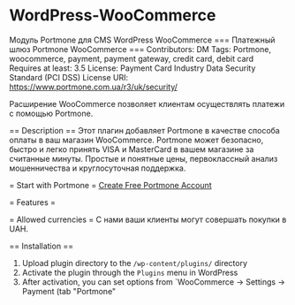 # WordPress-WooCommerce
Модуль Portmone для CMS WordPress WooCommerce
=== Платежный шлюз Portmone WooCommerce ===
Contributors: DM
Tags: Portmone, woocommerce, payment, payment gateway, credit card, debit card
Requires at least: 3.5
License: Payment Card Industry Data Security Standard (PCI DSS)
License URI: https://www.portmone.com.ua/r3/uk/security/

Расширение WooCommerce позволяет клиентам осуществлять платежи с помощью Portmone.

== Description ==
Этот плагин добавляет Portmone в качестве способа оплаты в ваш магазин WooCommerce. Portmone может безопасно, быстро и легко принять VISA и MasterCard в вашем магазине за считанные минуты. Простые и понятные цены, первоклассный анализ мошенничества и круглосуточная поддержка.

= Start with Portmone =
[Create Free Portmone Account](https://www.portmone.com.ua/r3/ru/)

= Features =

= Allowed currencies =
С нами ваши клиенты могут совершать покупки в UAH.

== Installation ==
1. Upload plugin directory to the `/wp-content/plugins/` directory
2. Activate the plugin through the `Plugins` menu in WordPress
3. After activation, you can set options from `WooCommerce -> Settings -> Payment (tab "Portmone"
